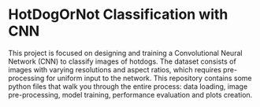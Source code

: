 # HotDogOrNot Classification with CNN
This project is focused on designing and training a Convolutional Neural Network (CNN) to classify images of hotdogs. The dataset consists of images with varying resolutions and aspect ratios, which requires pre-processing for uniform input to the network. This repository contains some python files that walk you through the entire process: data loading, image pre-processing, model training, performance evaluation and plots creation.
